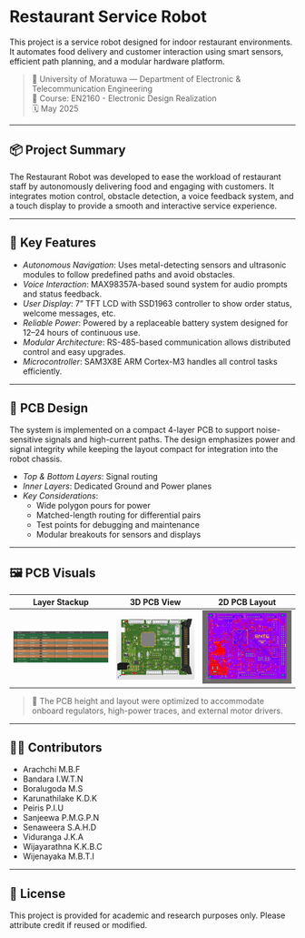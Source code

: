 # Restaurant Service Robot

This project is a service robot designed for indoor restaurant environments. It automates food delivery and customer interaction using smart sensors, efficient path planning, and a modular hardware platform.

> 🏫 University of Moratuwa — Department of Electronic & Telecommunication Engineering  
> 📘 Course: EN2160 - Electronic Design Realization  
> 🗓 May 2025

---

## 📦 Project Summary

The Restaurant Robot was developed to ease the workload of restaurant staff by autonomously delivering food and engaging with customers. It integrates motion control, obstacle detection, a voice feedback system, and a touch display to provide a smooth and interactive service experience.

---

## 🔧 Key Features

- *Autonomous Navigation*: Uses metal-detecting sensors and ultrasonic modules to follow predefined paths and avoid obstacles.
- *Voice Interaction*: MAX98357A-based sound system for audio prompts and status feedback.
- *User Display*: 7” TFT LCD with SSD1963 controller to show order status, welcome messages, etc.
- *Reliable Power*: Powered by a replaceable battery system designed for 12–24 hours of continuous use.
- *Modular Architecture*: RS-485-based communication allows distributed control and easy upgrades.
- *Microcontroller*: SAM3X8E ARM Cortex-M3 handles all control tasks efficiently.

---

## 🧩 PCB Design

The system is implemented on a compact 4-layer PCB to support noise-sensitive signals and high-current paths. The design emphasizes power and signal integrity while keeping the layout compact for integration into the robot chassis.

- *Top & Bottom Layers*: Signal routing  
- *Inner Layers*: Dedicated Ground and Power planes  
- *Key Considerations*:
  - Wide polygon pours for power
  - Matched-length routing for differential pairs
  - Test points for debugging and maintenance
  - Modular breakouts for sensors and displays

---

## 🖼 PCB Visuals

| Layer Stackup | 3D PCB View | 2D PCB Layout |
|---------------|-------------|----------------|
| ![Layer Stackup](LayerStackUp.png) | ![3D PCB](Pcb3D.png) | ![2D PCB](Pcb2D.png) |

> 📝 The PCB height and layout were optimized to accommodate onboard regulators, high-power traces, and external motor drivers.

---

## 👨‍💻 Contributors

- Arachchi M.B.F  
- Bandara I.W.T.N 
- Boralugoda M.S 
- Karunathilake K.D.K  
- Peiris P.I.U 
- Sanjeewa P.M.G.P.N 
- Senaweera S.A.H.D  
- Viduranga J.K.A  
- Wijayarathna K.K.B.C  
- Wijenayaka M.B.T.I 

---

## 📄 License

This project is provided for academic and research purposes only. Please attribute credit if reused or modified.
